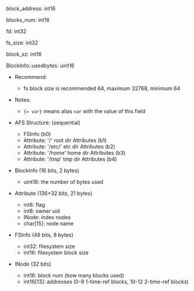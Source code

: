 block\_address: int16

blocks\_num: int16

fd: int32

fs\_size: int32

block\_sz: int16

BlockInfo::usedbytes: uint16



* Recommend:
    * fs block size is recommended 64, maximum 32768, minimum 64

* Notes:
    * `{= var}` means alias `var` with the value of this field 

* AFS Structure: (sequential)
    * FSInfo (b0)
    * Attribute: '/' root dir Attributes (b1)
    * Attribute: '/etc/' etc dir Attributes (b2)
    * Attribute: '/home' home dir Attributes (b3)
    * Attribute: '/tmp' tmp dir Attributes (b4)


* BlockInfo (16 bits, 2 bytes)
    * uint16: the number of bytes used

* Attribute (136+32 bits, 21 bytes)
    * int8: flag
    * int8: owner uid
    * INode: index nodes
    * char[15]: node name

* FSInfo (48 bits, 8 bytes)
    * int32: filesystem size
    * int16: filesystem block size

* INode (32 bits)
    * int16: block num (how many blocks used)
    * int16[13]: addresses (0-9 1-time-ref blocks, 10-12 2-time-ref blocks)

